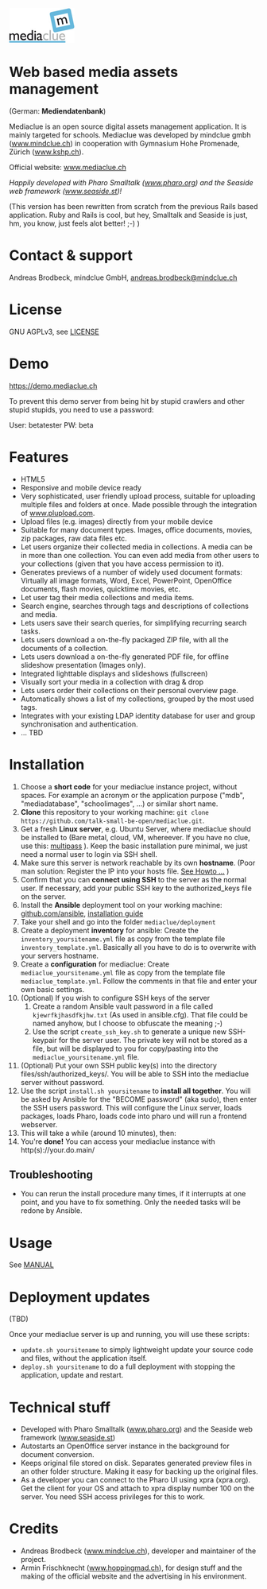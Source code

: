 ![logo](/main/web_root/img/logo.png)

# Web based media assets management

(German: __Mediendatenbank__)

Mediaclue is an open source digital assets management application. It is mainly targeted for schools.
Mediaclue was developed by mindclue gmbh (www.mindclue.ch) in cooperation with
Gymnasium Hohe Promenade, Zürich (www.kshp.ch).

Official website: www.mediaclue.ch

_Happily developed with Pharo Smalltalk (www.pharo.org) and the Seaside web framework (www.seaside.st)!_

(This version has been rewritten from scratch from the previous Rails based application.
Ruby and Rails is cool, but hey, Smalltalk and Seaside is just, hm, you know, just feels alot better! ;-) )

# Contact & support

Andreas Brodbeck, mindclue GmbH, andreas.brodbeck@mindclue.ch

# License

GNU AGPLv3, see [LICENSE](LICENSE.md)

# Demo

https://demo.mediaclue.ch

To prevent this demo server from being hit by stupid crawlers and other stupid stupids, you need to use a password:

User: betatester
PW: beta

# Features

* HTML5
* Responsive and mobile device ready
* Very sophisticated, user friendly upload process, suitable for uploading multiple files and folders at once. Made possible through the integration of www.plupload.com.
* Upload files (e.g. images) directly from your mobile device
* Suitable for many document types. Images, office documents, movies, zip packages, raw data files etc. 
* Let users organize their collected media in collections. A media can be in more than one collection. You can even add media from other users to your collections (given that you have access permission to it).
* Generates previews of a number of widely used document formats: Virtually all image formats, Word, Excel, PowerPoint, OpenOffice documents, flash movies, quicktime movies, etc.
* Let user tag their media collections and media items.
* Search engine, searches through tags and descriptions of collections and media.
* Lets users save their search queries, for simplifying recurring search tasks.
* Lets users download a on-the-fly packaged ZIP file, with all the documents of a collection.
* Lets users download a on-the-fly generated PDF file, for offline slideshow presentation (Images only).
* Integrated lighttable displays and slideshows (fullscreen)
* Visually sort your media in a collection with drag & drop
* Lets users order their collections on their personal overview page.
* Automatically shows a list of my collections, grouped by the most used tags.
* Integrates with your existing LDAP identity database for user and group synchronisation and authentication.
* ... TBD

# Installation

1. Choose a __short code__ for your mediaclue instance project, without spaces. For example an acronym or the application purpose ("mdb", "mediadatabase", "schoolimages", ...) or similar short name.
1. __Clone__ this repository to your working machine: `git clone https://github.com/talk-small-be-open/mediaclue.git`.
1. Get a fresh __Linux server__, e.g. Ubuntu Server, where mediaclue should be installed to (Bare metal, cloud, VM, whereever. If you have no clue, use this: [multipass](https://multipass.run) ). Keep the basic installation pure minimal, we just need a normal user to login via SSH shell.
1. Make sure this server is network reachable by its own __hostname__. (Poor man solution: Register the IP into your hosts file. [See Howto ...](https://support.rackspace.com/how-to/modify-your-hosts-file/) )
1. Confirm that you can __connect using SSH__ to the server as the normal user. If necessary, add your public SSH key to the authorized_keys file on the server.
1. Install the __Ansible__ deployment tool on your working machine: [github.com/ansible](https://github.com/ansible/ansible), [installation guide](https://docs.ansible.com/ansible/latest/installation_guide/intro_installation.html)
1. Take your shell and go into the folder `mediaclue/deployment`
1. Create a deployment __inventory__ for ansible: Create the `inventory_yoursitename.yml` file as copy from the template file `inventory_template.yml`. Basically all you have to do is to overwrite with your servers hostname.
1. Create a __configuration__ for mediaclue: Create `mediaclue_yoursitename.yml` file as copy from the template file `mediaclue_template.yml`. Follow the comments in that file and enter your own basic settings.
1. (Optional) If you wish to configure SSH keys of the server
   1. Create a random Ansible vault password in a file called `kjewrfkjhasdfkjhw.txt` (As used in ansible.cfg). That file could be named anyhow, but I choose to obfuscate the meaning ;-)
   1. Use the script `create_ssh_key.sh` to generate a unique new SSH-keypair for the server user. The private key will not be stored as a file, but will be displayed to you for copy/pasting into the `mediaclue_yoursitename.yml` file.
1. (Optional) Put your own SSH public key(s) into the directory files/ssh/authorized_keys/. You will be able to SSH into the mediaclue server without password.
1. Use the script `install.sh yoursitename` to __install all together__. You will be asked by Ansible for the "BECOME password" (aka sudo), then enter the SSH users password. This will configure the Linux server, loads packages, loads Pharo, loads code into pharo und will run a frontend webserver.
1. This will take a while (around 10 minutes), then:
1. You're __done!__ You can access your mediaclue instance with http(s)<span></span>://your.do.<span></span>main/

## Troubleshooting

* You can rerun the install procedure many times, if it interrupts at one point, and you have to fix something. Only the needed tasks will be redone by Ansible.

# Usage

See [MANUAL](/docs/manual.md)

# Deployment updates

(TBD)

Once your mediaclue server is up and running, you will use these scripts:

* `update.sh yoursitename` to simply lightweight update your source code and files, without the application itself.
* `deploy.sh yoursitename` to do a full deployment with stopping the application, update and restart.


# Technical stuff

* Developed with Pharo Smalltalk (www.pharo.org) and the Seaside web framework (www.seaside.st)
* Autostarts an OpenOffice server instance in the background for document conversion.
* Keeps original file stored on disk. Separates generated preview files in an other folder structure. Making it easy for backing up the original files.
* As a developer you can connect to the Pharo UI using xpra (xpra.org). Get the client for your OS and attach to xpra display number 100 on the server. You need SSH access privileges for this to work.

# Credits

* Andreas Brodbeck (www.mindclue.ch), developer and maintainer of the project.
* Armin Frischknecht (www.hoppingmad.ch), for design stuff and the making of the official website and the advertising in his environment.

